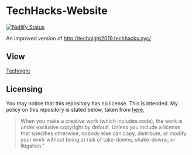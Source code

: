 # TechHacks-Website
[![Netlify Status](https://api.netlify.com/api/v1/badges/a17e59c9-b747-41d1-84dc-36d6035ae8f6/deploy-status)](https://app.netlify.com/sites/technight/deploys)

An improved version of http://technight2019.techhacks.nyc/

## View
[Technight](https://technight.netlify.com)

## Licensing
You may notice that this repository has no license. This is intended. 
My policy on this repository is stated below, taken from [here.](https://choosealicensecom/no-permission)

> When you make a creative work (which includes code), the work is under exclusive copyright by default. Unless you include a license that   specifies otherwise, nobody else can copy, distribute, or modify your work without being at risk of take-downs, shake-downs, or           litigation."

